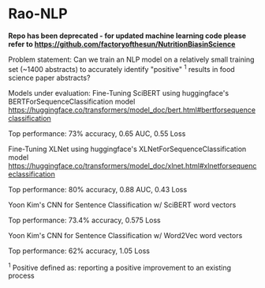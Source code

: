 # Rao-NLP
**Repo has been deprecated - for updated machine learning code please refer to https://github.com/factoryofthesun/NutritionBiasinScience**

Problem statement: Can we train an NLP model on a relatively small training set (~1400 abstracts) to accurately identify "positive" <sup>1</sup> results in food science paper abstracts? 

Models under evaluation: 
Fine-Tuning SciBERT using huggingface's BERTForSequenceClassification model https://huggingface.co/transformers/model_doc/bert.html#bertforsequenceclassification

 Top performance: 73% accuracy, 0.65 AUC, 0.55 Loss

Fine-Tuning XLNet using huggingface's XLNetForSequenceClassification model 
https://huggingface.co/transformers/model_doc/xlnet.html#xlnetforsequenceclassification

 Top performance: 80% accuracy, 0.88 AUC, 0.43 Loss 

Yoon Kim's CNN for Sentence Classification w/ SciBERT word vectors 

 Top performance: 73.4% accuracy, 0.575 Loss

Yoon Kim's CNN for Sentence Classification w/ Word2Vec word vectors 

 Top performance: 62% accuracy, 1.05 Loss
 
<sup>1</sup> Positive defined as: reporting a positive improvement to an existing process 
